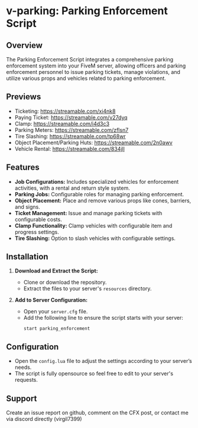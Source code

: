 # v-parking: Parking Enforcement Script

## Overview

The Parking Enforcement Script integrates a comprehensive parking enforcement system into your FiveM server, allowing officers and parking enforcement personnel to issue parking tickets, manage violations, and utilize various props and vehicles related to parking enforcement.

## Previews

- Ticketing: https://streamable.com/xi4nk8
- Paying Ticket: https://streamable.com/v27dyq
- Clamp: https://streamable.com/i4d3c3
- Parking Meters: https://streamable.com/zflsn7
- Tire Slashing: https://streamable.com/tp68wr
- Object Placement/Parking Huts: https://streamable.com/2n0awv
- Vehicle Rental: https://streamable.com/834jll

## Features

- **Job Configurations:** Includes specialized vehicles for enforcement activities, with a rental and return style system.
- **Parking Jobs:** Configurable roles for managing parking enforcement.
- **Object Placement:** Place and remove various props like cones, barriers, and signs.
- **Ticket Management:** Issue and manage parking tickets with configurable costs.
- **Clamp Functionality:** Clamp vehicles with configurable item and progress settings.
- **Tire Slashing:** Option to slash vehicles with configurable settings.

## Installation

1. **Download and Extract the Script:**
   - Clone or download the repository.
   - Extract the files to your server's `resources` directory.

2. **Add to Server Configuration:**
   - Open your `server.cfg` file.
   - Add the following line to ensure the script starts with your server:
     ```plaintext
     start parking_enforcement
     ```

## Configuration

- Open the `config.lua` file to adjust the settings according to your server’s needs.
- The script is fully opensource so feel free to edit to your server's requests.

## Support

Create an issue report on github, comment on the CFX post, or contact me via discord directly (virgil7399)
